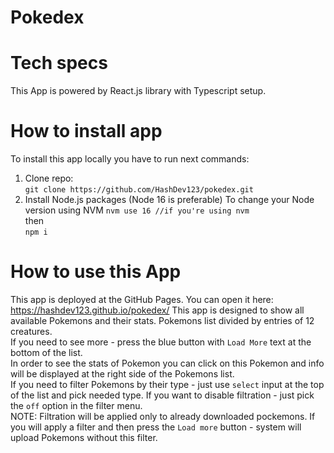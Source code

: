# Pokedex

# Tech specs

This App is powered by React.js library with Typescript setup.

# How to install app

To install this app locally you have to run next commands:

1. Clone repo: <br>
   `git clone https://github.com/HashDev123/pokedex.git`
2. Install Node.js packages (Node 16 is preferable)
   To change your Node version using NVM
   `nvm use 16 //if you're using nvm` <br>
   then <br>
   `npm i`

# How to use this App

This app is deployed at the GitHub Pages. You can open it here: https://hashdev123.github.io/pokedex/
This app is designed to show all available Pokemons and their stats. Pokemons list divided by entries of 12 creatures. <br>
If you need to see more - press the blue button with `Load More` text at the bottom of the list. <br>
In order to see the stats of Pokemon you can click on this Pokemon and info will be displayed at the right side of the Pokemons list. <br>
If you need to filter Pokemons by their type - just use `select` input at the top of the list and pick needed type. If you want to disable filtration - just pick the `off` option in the filter menu. <br>
NOTE: Filtration will be applied only to already downloaded pockemons. If you will apply a filter and then press the `Load more` button - system will upload Pokemons without this filter.
